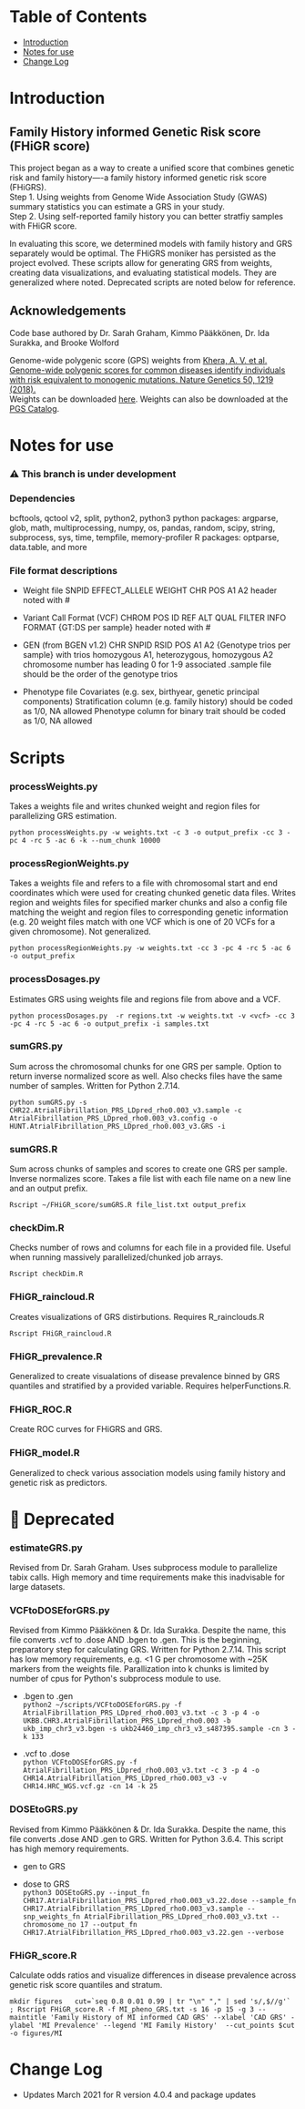 Table of Contents
=================

   * [Introduction](#introduction)
   * [Notes for use](#notes-for-use)
   * [Change Log](#change-log)


# Introduction

## Family History informed Genetic Risk score (FHiGR score)
This project began as a way to create a unified score that combines genetic risk and family history—-a family history informed genetic risk score (FHiGRS).   
Step 1. Using weights from Genome Wide Association Study (GWAS) summary statistics you can estimate a GRS in your study.  
Step 2. Using self-reported family history you can better stratfiy samples with FHiGR score.  

In evaluating this score, we determined models with family history and GRS separately would be optimal. The FHiGRS moniker has persisted as the project evolved. These scripts allow for generating GRS from weights, creating data visualizations, and evaluating statistical models. They are generalized where noted. Deprecated scripts are noted below for reference.  

## Acknowledgements
Code base authored by Dr. Sarah Graham, Kimmo Pääkkönen, Dr. Ida Surakka, and Brooke Wolford

Genome-wide polygenic score (GPS) weights from [Khera, A. V. et al. Genome-wide polygenic scores for common diseases identify individuals with risk equivalent to monogenic mutations. Nature Genetics 50, 1219 (2018).](https://doi.org/10.1038/s41588-018-0183-z)   
Weights can be downloaded [here](http://www.broadcvdi.org/informational/data). Weights can also be downloaded at the [PGS Catalog](pgscatalog.org).

# Notes for use

### :warning: This branch is under development

### Dependencies 
bcftools, qctool v2, split, python2, python3
python packages: argparse, glob, math, multiprocessing, numpy, os, pandas, random, scipy, string, subprocess, sys, time, tempfile, memory-profiler
R packages: optparse, data.table, and more

### File format descriptions 

* Weight file
SNPID EFFECT_ALLELE WEIGHT CHR POS A1 A2
header noted with #

* Variant Call Format (VCF)
CHROM  POS     ID      REF     ALT     QUAL    FILTER  INFO    FORMAT {GT:DS per sample}
header noted with #

* GEN (from BGEN v1.2)
CHR SNPID RSID POS A1 A2 {Genotype trios per sample}
with trios homozygous A1, heterozygous, homozygous A2
chromosome number has leading 0 for 1-9
associated .sample file should be the order of the genotype trios

* Phenotype file
Covariates (e.g. sex, birthyear, genetic principal components)
Stratification column (e.g. family history) should be coded as 1/0, NA allowed
Phenotype column for binary trait should be coded as 1/0, NA allowed

# Scripts

### processWeights.py
Takes a weights file and writes chunked weight and region files for parallelizing GRS estimation. 

`python processWeights.py -w weights.txt -c 3 -o output_prefix -cc 3 -pc 4 -rc 5 -ac 6 -k --num_chunk 10000`

### processRegionWeights.py
Takes a weights file and refers to a file with chromosomal start and end coordinates which were used for creating chunked genetic data files. Writes region and weights files for specified marker chunks and also a config file matching the weight and region files to corresponding genetic information (e.g. 20 weight files match with one VCF which is one of 20 VCFs for a given chromosome). Not generalized.

`python processRegionWeights.py -w weights.txt -cc 3 -pc 4 -rc 5 -ac 6 -o output_prefix`

### processDosages.py
Estimates GRS using weights file and regions file from above and a VCF.

`python processDosages.py  -r regions.txt -w weights.txt -v <vcf> -cc 3 -pc 4 -rc 5 -ac 6 -o output_prefix -i samples.txt`

### sumGRS.py 
Sum across the chromosomal chunks for one GRS per sample. Option to return inverse normalized score as well. Also checks files have the same number of samples. Written for Python 2.7.14.  

`python sumGRS.py -s CHR22.AtrialFibrillation_PRS_LDpred_rho0.003_v3.sample -c AtrialFibrillation_PRS_LDpred_rho0.003_v3.config -o HUNT.AtrialFibrillation_PRS_LDpred_rho0.003_v3.GRS -i`

### sumGRS.R
Sum across chunks of samples and scores to create one GRS per sample. Inverse normalizes score. Takes a file list with each file name on a new line and an output prefix.

 `Rscript ~/FHiGR_score/sumGRS.R file_list.txt output_prefix`
 
### checkDim.R
Checks number of rows and columns for each file in a provided file. Useful when running massively parallelized/chunked job arrays.

`Rscript checkDim.R`

### FHiGR_raincloud.R
Creates visualizations of GRS distirbutions. Requires R_rainclouds.R

`Rscript FHiGR_raincloud.R`

### FHiGR_prevalence.R
Generalized to create visualations of disease prevalence binned by GRS quantiles and stratified by a provided variable. Requires helperFunctions.R.

### FHiGR_ROC.R
Create ROC curves for FHiGRS and GRS.

### FHiGR_model.R
Generalized to check various association models using family history and genetic risk as predictors.

# :no_entry_sign: Deprecated

### estimateGRS.py
Revised from Dr. Sarah Graham. Uses subprocess module to parallelize tabix calls. High memory and time requirements make this inadvisable for large datasets.

### VCFtoDOSEforGRS.py 
Revised from Kimmo Pääkkönen & Dr. Ida Surakka. Despite the name, this file converts .vcf to .dose AND .bgen to .gen. This is the beginning, preparatory step for calculating GRS.
Written for Python 2.7.14. This script has low memory requirements, e.g. <1 G per chromosome with ~25K markers from the weights file. Parallization into k chunks is limited by number of cpus for Python's subprocess module to use.

* .bgen to .gen  
`python2 ~/scripts/VCFtoDOSEforGRS.py -f AtrialFibrillation_PRS_LDpred_rho0.003_v3.txt -c 3 -p 4 -o UKBB.CHR3.AtrialFibrillation_PRS_LDpred_rho0.003 -b ukb_imp_chr3_v3.bgen -s ukb24460_imp_chr3_v3_s487395.sample -cn 3 -k 133`

* .vcf to .dose  
`python VCFtoDOSEforGRS.py -f AtrialFibrillation_PRS_LDpred_rho0.003_v3.txt -c 3 -p 4 -o CHR14.AtrialFibrillation_PRS_LDpred_rho0.003_v3 -v CHR14.HRC_WGS.vcf.gz -cn 14 -k 25`

### DOSEtoGRS.py 
Revised from Kimmo Pääkkönen & Dr. Ida Surakka. Despite the name, this file converts .dose AND .gen to GRS. Written for Python 3.6.4. This script has high memory requirements.

* gen to GRS  

* dose to GRS  
`python3 DOSEtoGRS.py --input_fn CHR17.AtrialFibrillation_PRS_LDpred_rho0.003_v3.22.dose --sample_fn CHR17.AtrialFibrillation_PRS_LDpred_rho0.003_v3.sample --snp_weights_fn AtrialFibrillation_PRS_LDpred_rho0.003_v3.txt --chromosome_no 17 --output_fn CHR17.AtrialFibrillation_PRS_LDpred_rho0.003_v3.22.gen --verbose`

### FHiGR_score.R
Calculate odds ratios and visualize differences in disease prevalence across genetic risk score quantiles and stratum.

``
mkdir figures  
cut=`seq 0.8 0.01 0.99 | tr "\n" "," | sed 's/,$//g'` ; Rscript FHiGR_score.R -f MI_pheno_GRS.txt -s 16 -p 15 -g 3 --maintitle 'Family History of MI informed CAD GRS' --xlabel 'CAD GRS' -ylabel 'MI Prevalence' --legend 'MI Family History'  --cut_points $cut -o figures/MI
``

# Change Log

* Updates March 2021 for R version 4.0.4 and package updates 
